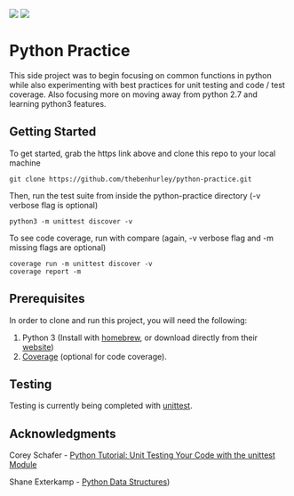 <p>
    <img src="https://img.shields.io/badge/coverage-100%25-brightgreen.svg"/>
    <img src="https://img.shields.io/badge/python-%3E%3D3.7.1-blue.svg"/>
</p>

# Python Practice

This side project was to begin focusing on common functions in python while also experimenting with best practices for unit testing and code / test coverage. Also focusing more on moving away from python 2.7 and learning python3 features.

## Getting Started

To get started, grab the https link above and clone this repo to your local machine
```
git clone https://github.com/thebenhurley/python-practice.git
```

Then, run the test suite from inside the python-practice directory (-v verbose flag is optional)
```
python3 -m unittest discover -v
```

To see code coverage, run with compare (again, -v verbose flag and -m missing flags are optional)
```
coverage run -m unittest discover -v
coverage report -m
```

## Prerequisites

In order to clone and run this project, you will need the following:
1. Python 3 (Install with [homebrew](https://docs.brew.sh/Homebrew-and-Python), or download directly from their [website](https://www.python.org/downloads/))
2. [Coverage](https://coverage.readthedocs.io/en/latest/install.html) (optional for code coverage).

## Testing

Testing is currently being completed with [unittest](https://docs.python.org/3/library/unittest.html). 

## Acknowledgments

Corey Schafer - [Python Tutorial: Unit Testing Your Code with the unittest Module](https://www.youtube.com/watch?v=6tNS--WetLI&t=417s)

Shane Exterkamp - [Python Data Structures](https://github.com/exterkamp/Python-Data-Structures/blob/master/README.md))